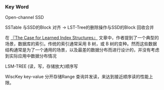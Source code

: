 ### Key Word

Open-channel SSD

SSTable 与SSD的Block 对齐 ->  LST-Tree的删除操作与SSD的Block 回收合并



在 [『The Case for Learned Index Structures』](https://link.zhihu.com/?target=https%3A//arxiv.org/pdf/1712.01208.pdf) 文章中，作者提到了一个典型的场景，数据库的索引。传统的索引通常采用 B 树，或 B 树的变种。然而这些数据结构通常是为了一个通用的场景，以及最差的数据分布而进行设计的，并没有考虑到实际应用中数据分布情况





LSM-TREE  (读，写，存储放大)顺序写

WiscKey  key-value 分开存储Range 查询并发读，来达到接近顺序读的性能上限。

